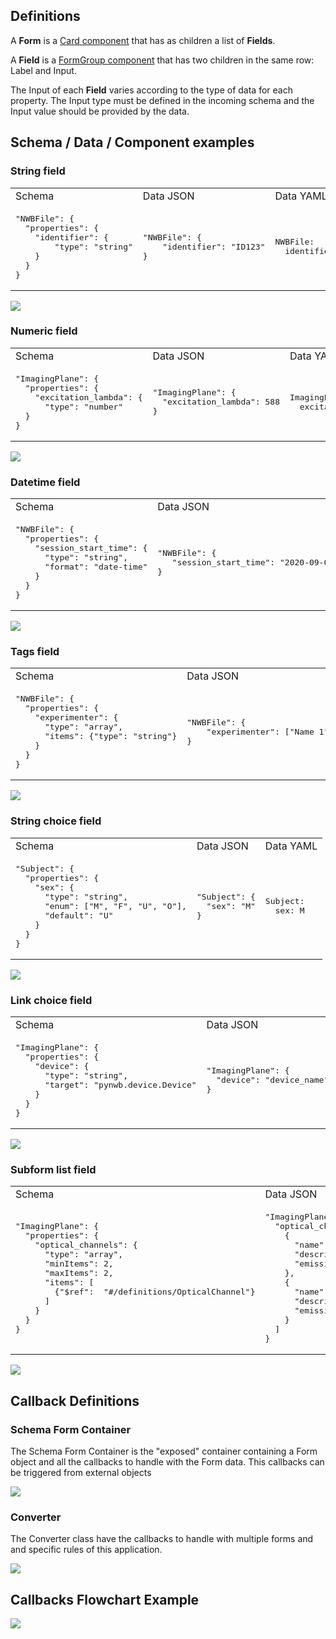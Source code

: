 ## Definitions

A **Form** is a [Card component](https://dash-bootstrap-components.opensource.faculty.ai/docs/components/card/) that has as children a list of **Fields**.

A **Field** is a [FormGroup component](https://dash-bootstrap-components.opensource.faculty.ai/docs/components/form/) that has two children in the same row: Label and Input.

The Input of each **Field** varies according to the type of data for each property. The Input type must be defined in the incoming schema and the Input value should be provided by the data.

## Schema / Data / Component examples

### String field

<table>
<tr>
<td>Schema</td>
<td>Data JSON</td>
<td>Data YAML</td>
</tr>
<tr>
<td>
<pre lang="json">
"NWBFile": {
  "properties": {
    "identifier": {
        "type": "string"
    }
  }
}
</pre>
</td>
<td>
<pre lang="json">
"NWBFile": {
	"identifier": "ID123"
}
</pre>
</td>
<td>
<pre lang="yaml">
NWBFile:
  identifier: ID123
</pre>
</td>
</tr>
</table>

![](doc_images/documentation_singlestring.JPG)


### Numeric field

<table>
<tr>
<td>Schema</td>
<td>Data JSON</td>
<td>Data YAML</td>
</tr>
<tr>
<td>
<pre lang="json">
"ImagingPlane": {
  "properties": {
    "excitation_lambda": {
  	  "type": "number"
  }
}
</pre>
</td>
<td>
<pre lang="json">
"ImagingPlane": {
  "excitation_lambda": 588
}
</pre>
</td>
<td>
<pre lang="yaml">
ImagingPlane:
  excitation_lambda: 588
</pre>
</td>
</tr>
</table>

![](doc_images/documentation_numeric.JPG)


### Datetime field

<table>
<tr>
<td>Schema</td>
<td>Data JSON</td>
<td>Data YAML</td>
</tr>
<tr>
<td>
<pre lang="json">
"NWBFile": {
  "properties": {
    "session_start_time": {
      "type": "string",
      "format": "date-time"
    }
  }
}
</pre>
</td>
<td>
<pre lang="json">
"NWBFile": {
   "session_start_time": "2020-09-02T16:24:00"
}
</pre>
</td>
<td>
<pre lang="yaml">
NWBFile:
  session_start_time: 2020-09-02T16:24:00
</pre>
</td>
</tr>
</table>

![](doc_images/documentation_datetime.JPG)


### Tags field

<table>
<tr>
<td>Schema</td>
<td>Data JSON</td>
<td>Data YAML</td>
</tr>
<tr>
<td>
<pre lang="json">
"NWBFile": {
  "properties": {
    "experimenter": {
      "type": "array",
      "items": {"type": "string"}
    }
  }
}
</pre>
</td>
<td>
<pre lang="json">
"NWBFile": {
	"experimenter": ["Name 1", "Name 2"]
}
</pre>
</td>
<td>
<pre lang="yaml">
NWBFile:
  experimenter:
    - Name 1
    - Name 2
</pre>
</td>
</tr>
</table>

![](doc_images/documentation_tags.JPG)


### String choice field

<table>
<tr>
<td>Schema</td>
<td>Data JSON</td>
<td>Data YAML</td>
</tr>
<tr>
<td>
<pre lang="json">
"Subject": {
  "properties": {
    "sex": {
      "type": "string",
      "enum": ["M", "F", "U", "O"],
      "default": "U"
    }
  }
}
</pre>
</td>
<td>
<pre lang="json">
"Subject": {
  "sex": "M"
}
</pre>
</td>
<td>
<pre lang="yaml">
Subject:
  sex: M
</pre>
</td>
</tr>
</table>

![](doc_images/documentation_stringchoice.JPG)


### Link choice field

<table>
<tr>
<td>Schema</td>
<td>Data JSON</td>
<td>Data YAML</td>
</tr>
<tr>
<td>
<pre lang="json">
"ImagingPlane": {
  "properties": {
    "device": {
      "type": "string",
      "target": "pynwb.device.Device"
    }
  }
}
</pre>
</td>
<td>
<pre lang="json">
"ImagingPlane": {
  "device": "device_name"
}
</pre>
</td>
<td>
<pre lang="yaml">
ImagingPlane:
  device: device_name
</pre>
</td>
</tr>
</table>

![](doc_images/documentation_linkchoice.JPG)


### Subform list field

<table>
<tr>
<td>Schema</td>
<td>Data JSON</td>
<td>Data YAML</td>
</tr>
<tr>
<td>
<pre lang="json">
"ImagingPlane": {
  "properties": {
    "optical_channels": {
      "type": "array",
      "minItems": 2,
      "maxItems": 2,
      "items": [
        {"$ref":  "#/definitions/OpticalChannel"}
      ]
    }
  }
}
</pre>
</td>
<td>
<pre lang="json">
"ImagingPlane": {
  "optical_channel": [
    {
      "name": "OpticalChannel_R",
      "description": "R Optical Channel",
      "emission_lambda": 633.0
    },
    {
      "name": "OpticalChannel_G",
      "description": "G Optical Channel",
      "emission_lambda": 510.0
    }
  ]
}
</pre>
</td>
<td>
<pre lang="yaml">
ImagingPlane:
  optical_channel:
    - description: R Optical Channel
      emission_lambda: 633.0
      name: OpticalChannel_R
    - description: G Optical Channel
      emission_lambda: 510.0
      name: OpticalChannel_G
</pre>
</td>
</tr>
</table>

![](doc_images/documentation_subformlist.JPG)

## Callback Definitions

### Schema Form Container
The Schema Form Container is the "exposed" container containing a Form object and all the callbacks to handle with the Form data.
This callbacks can be triggered from external objects

![](doc_images/SchemaContainerDiagram.jpg)

### Converter
The Converter class have the callbacks to handle with multiple forms and and specific rules of this application.

![](doc_images/ConverterDiagram.jpg)

## Callbacks Flowchart Example

![](doc_images/Get_Metadata_and_Export_Diagram.jpg)
